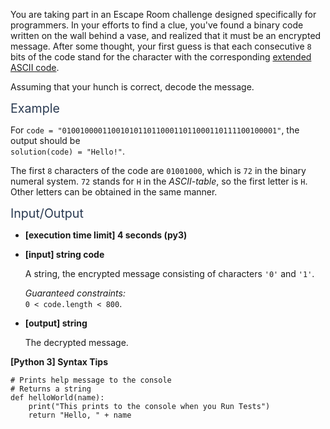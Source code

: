 <p>You are taking part in an Escape Room challenge designed specifically for programmers. In your efforts to find a clue, you've found a binary code written on the wall behind a vase, and realized that it must be an encrypted message. After some thought, your first guess is that each consecutive <code>8</code> bits of the code stand for the character with the corresponding <a href="http://www.ascii-code.com/" target="_blank">extended ASCII code</a>.</p>
<p>Assuming that your hunch is correct, decode the message.</p>
<p><span class="markdown--header" style="color:#2b3b52;font-size:1.4em">Example</span></p>
<p>For <code>code = "010010000110010101101100011011000110111100100001"</code>, the output should be<br />
<code>solution(code) = "Hello!"</code>.</p>
<p>The first <code>8</code> characters of the code are <code>01001000</code>, which is <code>72</code> in the binary numeral system. <code>72</code> stands for <code>H</code> in the <em>ASCII-table</em>, so the first letter is <code>H</code>.<br />
Other letters can be obtained in the same manner.</p>
<p><span class="markdown--header" style="color:#2b3b52;font-size:1.4em">Input/Output</span></p>
<ul>
<li>
<p><strong>[execution time limit] 4 seconds (py3)</strong></p>
</li>
<li>
<p><strong>[input] string code</strong></p>
<p>A string, the encrypted message consisting of characters <code>'0'</code> and <code>'1'</code>.</p>
<p><em>Guaranteed constraints:</em><br />
<code>0 &lt; code.length &lt; 800</code>.</p>
</li>
<li>
<p><strong>[output] string</strong></p>
<p>The decrypted message.</p>
</li>
</ul>
<p><strong>[Python 3] Syntax Tips</strong></p>
<pre><code class="language-python"><span class="hljs-comment"># Prints help message to the console</span>
<span class="hljs-comment"># Returns a string</span>
<span class="hljs-keyword">def</span> <span class="hljs-title function_">helloWorld</span>(<span class="hljs-params">name</span>):
    <span class="hljs-built_in">print</span>(<span class="hljs-string">"This prints to the console when you Run Tests"</span>)
    <span class="hljs-keyword">return</span> <span class="hljs-string">"Hello, "</span> + name

</code></pre>
